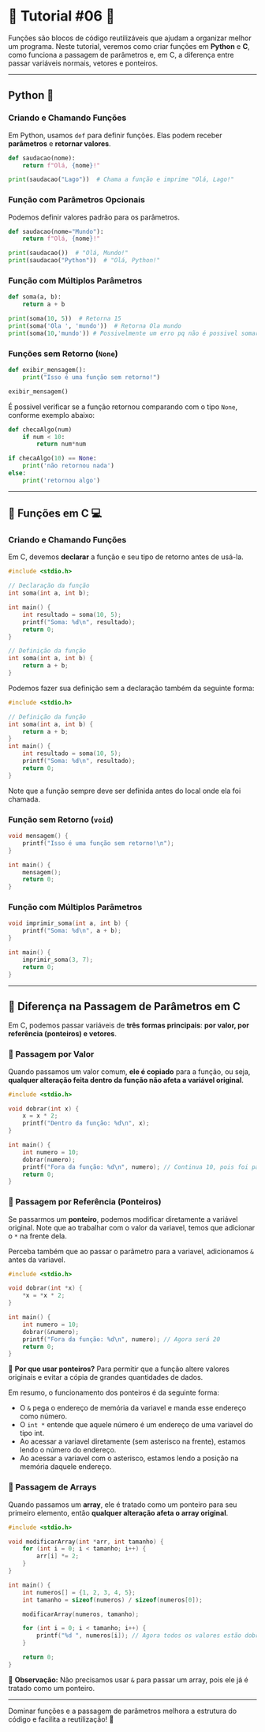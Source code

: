# 🌟 Tutorial #06 🌟

Funções são blocos de código reutilizáveis que ajudam a organizar melhor um programa. Neste tutorial, veremos como criar funções em **Python** e **C**, como funciona a passagem de parâmetros e, em C, a diferença entre passar variáveis normais, vetores e ponteiros.  

---

##  Python 🐍  

### Criando e Chamando Funções  

Em Python, usamos `def` para definir funções. Elas podem receber **parâmetros** e **retornar valores**.

```python
def saudacao(nome):
    return f"Olá, {nome}!"

print(saudacao("Lago"))  # Chama a função e imprime "Olá, Lago!"
```

### Função com Parâmetros Opcionais  
Podemos definir valores padrão para os parâmetros.  

```python
def saudacao(nome="Mundo"):
    return f"Olá, {nome}!"

print(saudacao())  # "Olá, Mundo!"
print(saudacao("Python"))  # "Olá, Python!"
```

### Função com Múltiplos Parâmetros  
```python
def soma(a, b):
    return a + b

print(soma(10, 5))  # Retorna 15
print(soma('Ola ', 'mundo'))  # Retorna Ola mundo
print(soma(10,'mundo')) # Possivelmente um erro pq não é possivel somar inteiro com string
```

### Funções sem Retorno (`None`)  
```python
def exibir_mensagem():
    print("Isso é uma função sem retorno!")

exibir_mensagem()
```

É possivel verificar se a função retornou comparando com o tipo `None`, conforme exemplo abaixo:
```python
def checaAlgo(num)
    if num < 10:
        return num*num

if checaAlgo(10) == None:
    print('não retornou nada')
else:
    print('retornou algo')
```

---

## 🔹 Funções em C 💻  

### Criando e Chamando Funções  
Em C, devemos **declarar** a função e seu tipo de retorno antes de usá-la. 

```c
#include <stdio.h>

// Declaração da função
int soma(int a, int b);

int main() {
    int resultado = soma(10, 5);
    printf("Soma: %d\n", resultado);
    return 0;
}

// Definição da função
int soma(int a, int b) {
    return a + b;
}
```

Podemos fazer sua definição sem a declaração também da seguinte forma:

```c
#include <stdio.h>

// Definição da função
int soma(int a, int b) {
    return a + b;
}
int main() {
    int resultado = soma(10, 5);
    printf("Soma: %d\n", resultado);
    return 0;
}
```
Note que a função sempre deve ser definida antes do local onde ela foi chamada.

### Função sem Retorno (`void`)  
```c
void mensagem() {
    printf("Isso é uma função sem retorno!\n");
}

int main() {
    mensagem();
    return 0;
}
```

### Função com Múltiplos Parâmetros  
```c
void imprimir_soma(int a, int b) {
    printf("Soma: %d\n", a + b);
}

int main() {
    imprimir_soma(3, 7);
    return 0;
}
```

---

## 📌 Diferença na Passagem de Parâmetros em C  

Em C, podemos passar variáveis de **três formas principais**: **por valor, por referência (ponteiros) e vetores**.  

### 🔹 Passagem por Valor  
Quando passamos um valor comum, **ele é copiado** para a função, ou seja, **qualquer alteração feita dentro da função não afeta a variável original**.  

```c
#include <stdio.h>

void dobrar(int x) {
    x = x * 2;
    printf("Dentro da função: %d\n", x);
}

int main() {
    int numero = 10;
    dobrar(numero);
    printf("Fora da função: %d\n", numero); // Continua 10, pois foi passada uma cópia
    return 0;
}
```

### 🔹 Passagem por Referência (Ponteiros)  
Se passarmos um **ponteiro**, podemos modificar diretamente a variável original. Note que ao trabalhar com o valor da variavel, temos que adicionar o `*` na frente dela. 

Perceba também que ao passar o parâmetro para a variavel, adicionamos `&` antes da variavel.

```c
#include <stdio.h>

void dobrar(int *x) {
    *x = *x * 2;
}

int main() {
    int numero = 10;
    dobrar(&numero);
    printf("Fora da função: %d\n", numero); // Agora será 20
    return 0;
}
```
📌 **Por que usar ponteiros?** Para permitir que a função altere valores originais e evitar a cópia de grandes quantidades de dados.

Em resumo, o funcionamento dos ponteiros é da seguinte forma:
 - O `&` pega o endereço de memória da variavel e manda esse endereço como número.
 - O `int *` entende que aquele número é um endereço de uma variavel do tipo int.
 - Ao acessar a variavel diretamente (sem asterisco na frente), estamos lendo o número do endereço.
 - Ao acessar a variavel com o asterisco, estamos lendo a posição na memória daquele endereço.


### 🔹 Passagem de Arrays  
Quando passamos um **array**, ele é tratado como um ponteiro para seu primeiro elemento, então **qualquer alteração afeta o array original**.  

```c
#include <stdio.h>

void modificarArray(int *arr, int tamanho) {
    for (int i = 0; i < tamanho; i++) {
        arr[i] *= 2;
    }
}

int main() {
    int numeros[] = {1, 2, 3, 4, 5};
    int tamanho = sizeof(numeros) / sizeof(numeros[0]);

    modificarArray(numeros, tamanho);

    for (int i = 0; i < tamanho; i++) {
        printf("%d ", numeros[i]); // Agora todos os valores estão dobrados
    }

    return 0;
}
```

📌 **Observação:** Não precisamos usar `&` para passar um array, pois ele já é tratado como um ponteiro.

---

Dominar funções e a passagem de parâmetros melhora a estrutura do código e facilita a reutilização! 🚀

